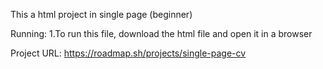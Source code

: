 This a html project in single page (beginner)

Running:
1.To run this file, download the html file and open it in a browser

Project URL: https://roadmap.sh/projects/single-page-cv